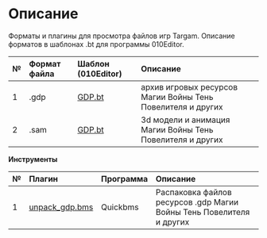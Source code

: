 # Описание

Форматы и плагины для просмотра файлов игр Targam. Описание форматов в шаблонах .bt для программы 010Editor.

 № | Формат файла       | Шаблон (010Editor)     |    Описание |
| :--- | :--------- | :----------- | :---------- |
| 1 | .gdp        | [GDP.bt](https://github.com/AlexKimov/targem-file-formats/blob/master/formats/010editor/GDP.bt)  |   архив игровых ресурсов Магии Войны Тень Повелителя и других |
| 2 | .sam        | [GDP.bt](https://github.com/AlexKimov/targem-file-formats/blob/master/formats/010editor/SAM.bt)  |   3d модели и анимация Магии Войны Тень Повелителя и других |

**Инструменты**

| № | Плагин       | Программа | Описание |  
| :--- | :--------- | :----------- | :---- | 
| 1 | [unpack_gdp.bms](https://github.com/AlexKimov/targem-file-formats/blob/master/scripts/quickbms/unpack_gdp.bms) | Quickbms | Распаковка файлов ресурсов .gdp Магии Войны Тень Повелителя и других |